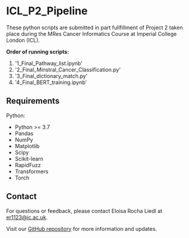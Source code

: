 # ICL_P2_Pipeline

 These python scripts are submitted in part fullfillment of Project 2 taken place during the MRes Cancer Informatics Course at Imperial College London (ICL).

**Order of running scripts:**
1. '1_Final_Pathway_list.ipynb'
2. '2_Final_Minstral_Cancer_Classification.py'
3. '3_Final_dictionary_match.py'
4. '4_Final_BERT_training.ipynb'

## Requirements
Python:

- Python >= 3.7
- Pandas
- NumPy
- Matplotlib
- Scipy
- Scikit-learn
- RapidFuzz
- Transformers
- Torch



## Contact
For questions or feedback, please contact Eloisa Rocha Liedl at er1123@ic.ac.uk.

Visit our [GitHub repository](https://github.com/EloisaRL/ICL_P2_Pipeline) for more information and updates.

